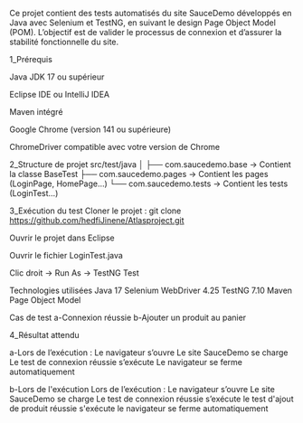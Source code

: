 Ce projet contient des tests automatisés du site SauceDemo
 développés en Java avec Selenium et TestNG, en suivant le design Page Object Model (POM).
L’objectif est de valider le processus de connexion et d’assurer la stabilité fonctionnelle du site.

1_Prérequis

Java JDK 17 ou supérieur

Eclipse IDE ou IntelliJ IDEA

Maven intégré

Google Chrome (version 141 ou supérieure)

ChromeDriver compatible avec votre version de Chrome

2_Structure de projet
src/test/java
│
├── com.saucedemo.base      → Contient la classe BaseTest
├── com.saucedemo.pages     → Contient les pages (LoginPage, HomePage…)
└── com.saucedemo.tests     → Contient les tests (LoginTest…)

3_Exécution du test
Cloner le projet :
git clone https://github.com/hedfiJinene/Atlasproject.git


Ouvrir le projet dans Eclipse

Ouvrir le fichier LoginTest.java

Clic droit → Run As → TestNG Test

Technologies utilisées
Java 17
Selenium WebDriver 4.25
TestNG 7.10
Maven
Page Object Model

Cas de test 
a-Connexion réussie
b-Ajouter un produit au panier

4_Résultat attendu

a-Lors de l’exécution :
Le navigateur s’ouvre
Le site SauceDemo se charge
Le test de connexion réussie s’exécute
Le navigateur se ferme automatiquement

b-Lors de l'exécution 
Lors de l’exécution :
Le navigateur s’ouvre
Le site SauceDemo se charge
Le test de connexion réussie s’exécute
le test d'ajout de produit réussie s'exécute
le navigateur se ferme automatiquement